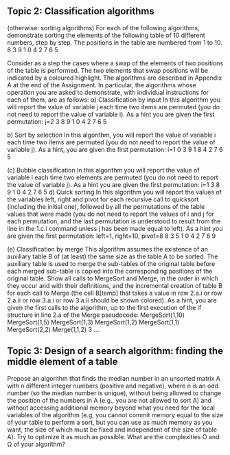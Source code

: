 Topic 2: Classification algorithms
------------------------------------------------
(otherwise: sorting algorithms)
For each of the following algorithms, demonstrate sorting the elements of the following table of 10 different numbers, step by step. The positions in the table are numbered from 1 to 10.
8 3 9 1 0 4 2 7 6 5

Consider as a step the cases where a swap of the elements of two positions of the table is performed. The two elements that swap positions will be indicated by a coloured highlight.
The algorithms are described in Appendix A at the end of the Assignment.
In particular, the algorithms whose operation you are asked to demonstrate, with individual instructions for each of them, are as follows:
α) Classification by input
In this algorithm you will report the value of variable j each time two items are permuted (you do not need to report the value of variable i). As a hint you are given the first permutation:
j=2
3 8 9 1 0 4 2 7 6 5

b) Sort by selection
In this algorithm, you will report the value of variable i each time two items are permuted (you do not need to report the value of variable j). As a hint, you are given the first permutation:
i=1
0 3 9 1 8 4 2 7 6 5 

(c) Bubble classification
In this algorithm you will report the value of variable i each time two elements are permuted (you do not need to report the value of variable j). As a hint you are given the first permutation:
i=1
3 8 9 1 0 4 2 7 6 5 
d) Quick sorting
In this algorithm you will report the values of the variables left, right and pivot for each recursive call to quicksort (including the initial one), followed by all the permutations of the table values that were made (you do not need to report the values of i and j for each permutation, and the last permutation is understood to result from the line in the 1.c.i command unless j has been made equal to left). As a hint you are given the first permutation:
left=1, right=10, pivot=8
8 3 5 1 0 4 2 7 6 9 

(e) Classification by merge
This algorithm assumes the existence of an auxiliary table B of (at least) the same size as the table A to be sorted. The auxiliary table is used to merge the sub-tables of the original table before each merged sub-table is copied into the corresponding positions of the original table.
Show all calls to MergeSort and Merge, in the order in which they occur and with their definitions, and the incremental creation of table B for each call to Merge (the cell B[temp] that takes a value in row 2.a.i or row 2.a.ii or row 3.a.i or row 3.a.ii should be shown colored). As a hint, you are given the first calls to the algorithm, up to the first execution of the if structure in line 2.a of the Merge pseudocode:
MergeSort(1,10)
MergeSort(1,5)
MergeSort(1,3)
MergeSort(1,2)
MergeSort(1,1)
MergeSort(2,2)
Merge(1,1,2)
3 ....

Topic 3: Design of a search algorithm: finding the middle element of a table
----------------------------------------------------------------------------------
Propose an algorithm that finds the median number in an unsorted matrix A with n different integer numbers (positive and negative), where n is an odd number (so the median number is unique), without being allowed to change the position of the numbers in A (e.g., you are not allowed to sort A) and without accessing additional memory beyond what you need for the local variables of the algorithm (e.g, you cannot commit memory equal to the size of your table to perform a sort, but you can use as much memory as you want, the size of which must be fixed and independent of the size of table A). Try to optimize it as much as possible. 
What are the complexities O and Ω of your algorithm?
